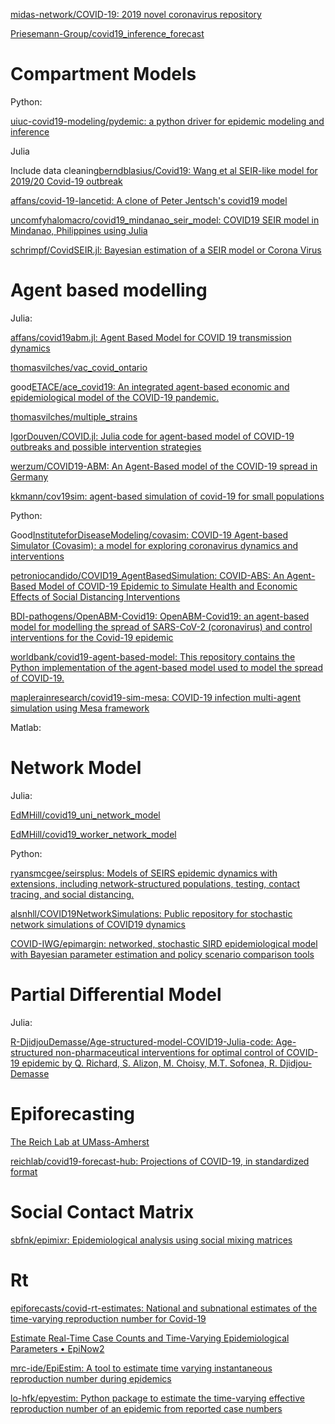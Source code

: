 
[midas-network/COVID-19: 2019 novel coronavirus repository](https://github.com/midas-network/COVID-19)

[Priesemann-Group/covid19_inference_forecast](https://github.com/Priesemann-Group/covid19_inference_forecast)
# Compartment Models
Python:

[uiuc-covid19-modeling/pydemic: a python driver for epidemic modeling and inference](https://github.com/uiuc-covid19-modeling/pydemic)


Julia

Include data cleaning[berndblasius/Covid19: Wang et al SEIR-like model for 2019/20 Covid-19 outbreak](https://github.com/berndblasius/Covid19)


[affans/covid-19-lancetid: A clone of Peter Jentsch's covid19 model](https://github.com/affans/covid-19-lancetid)

[uncomfyhalomacro/covid19_mindanao_seir_model: COVID19 SEIR model in Mindanao, Philippines using Julia](https://github.com/uncomfyhalomacro/covid19_mindanao_seir_model)

[schrimpf/CovidSEIR.jl: Bayesian estimation of a SEIR model or Corona Virus](https://github.com/schrimpf/CovidSEIR.jl)

# Agent based modelling
Julia:

[affans/covid19abm.jl: Agent Based Model for COVID 19 transmission dynamics](https://github.com/affans/covid19abm.jl)

[thomasvilches/vac_covid_ontario](https://github.com/thomasvilches/vac_covid_ontario)


good[ETACE/ace_covid19: An integrated agent-based economic and epidemiological model of the COVID-19 pandemic.](https://github.com/ETACE/ace_covid19)

[thomasvilches/multiple_strains](https://github.com/thomasvilches/multiple_strains)

[IgorDouven/COVID.jl: Julia code for agent-based model of COVID-19 outbreaks and possible intervention strategies](https://github.com/IgorDouven/COVID.jl)

[werzum/COVID19-ABM: An Agent-Based model of the COVID-19 spread in Germany](https://github.com/werzum/COVID19-ABM)

[kkmann/cov19sim: agent-based simulation of covid-19 for small populations](https://github.com/kkmann/cov19sim)

Python:

Good[InstituteforDiseaseModeling/covasim: COVID-19 Agent-based Simulator (Covasim): a model for exploring coronavirus dynamics and interventions](https://github.com/InstituteforDiseaseModeling/covasim)

[petroniocandido/COVID19_AgentBasedSimulation: COVID-ABS: An Agent-Based Model of COVID-19 Epidemic to Simulate Health and Economic Effects of Social Distancing Interventions](https://github.com/petroniocandido/COVID19_AgentBasedSimulation)

[BDI-pathogens/OpenABM-Covid19: OpenABM-Covid19: an agent-based model for modelling the spread of SARS-CoV-2 (coronavirus) and control interventions for the Covid-19 epidemic](https://github.com/BDI-pathogens/OpenABM-Covid19)

[worldbank/covid19-agent-based-model: This repository contains the Python implementation of the agent-based model used to model the spread of COVID-19.](https://github.com/worldbank/covid19-agent-based-model)

[maplerainresearch/covid19-sim-mesa: COVID-19 infection multi-agent simulation using Mesa framework](https://github.com/maplerainresearch/covid19-sim-mesa)

Matlab:



# Network Model
Julia:

[EdMHill/covid19_uni_network_model](https://github.com/EdMHill/covid19_uni_network_model)

[EdMHill/covid19_worker_network_model](https://github.com/EdMHill/covid19_worker_network_model)



Python:

[ryansmcgee/seirsplus: Models of SEIRS epidemic dynamics with extensions, including network-structured populations, testing, contact tracing, and social distancing.](https://github.com/ryansmcgee/seirsplus)

[alsnhll/COVID19NetworkSimulations: Public repository for stochastic network simulations of COVID19 dynamics](https://github.com/alsnhll/COVID19NetworkSimulations)

[COVID-IWG/epimargin: networked, stochastic SIRD epidemiological model with Bayesian parameter estimation and policy scenario comparison tools](https://github.com/COVID-IWG/epimargin)


# Partial Differential Model

Julia:

[R-DjidjouDemasse/Age-structured-model-COVID19-Julia-code: Age-structured non-pharmaceutical interventions for optimal control of COVID-19 epidemic by Q. Richard, S. Alizon, M. Choisy, M.T. Sofonea, R. Djidjou-Demasse](https://github.com/R-DjidjouDemasse/Age-structured-model-COVID19-Julia-code)


# Epiforecasting
[The Reich Lab at UMass-Amherst](https://github.com/reichlab)

[reichlab/covid19-forecast-hub: Projections of COVID-19, in standardized format](https://github.com/reichlab/covid19-forecast-hub)
# Social Contact Matrix
[sbfnk/epimixr: Epidemiological analysis using social mixing matrices](https://github.com/sbfnk/epimixr)

# Rt

[epiforecasts/covid-rt-estimates: National and subnational estimates of the time-varying reproduction number for Covid-19](https://github.com/epiforecasts/covid-rt-estimates)

[Estimate Real-Time Case Counts and Time-Varying Epidemiological Parameters • EpiNow2](https://epiforecasts.io/EpiNow2/)

[mrc-ide/EpiEstim: A tool to estimate time varying instantaneous reproduction number during epidemics](https://github.com/mrc-ide/EpiEstim)

[lo-hfk/epyestim: Python package to estimate the time-varying effective reproduction number of an epidemic from reported case numbers](https://github.com/lo-hfk/epyestim)